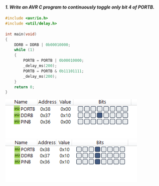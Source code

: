 
#### *1. Write an AVR C program to continuously toggle only bit 4 of PORTB.*

```c
#include <avr/io.h>
#include <util/delay.h>

int main(void)
{
    DDRB = DDRB | 0b00010000;
    while (1)
    {
        PORTB = PORTB | 0b00010000;
        _delay_ms(200);
        PORTB = PORTB & 0b11101111;
        _delay_ms(200);
    }
    return 0;
}
```
<img src="./p1-1.png" style="width:30em" title="output-1" alt="output-1" >

<img src="./p1-2.png" style="width:30em" title="output-2" alt="output-2" >
